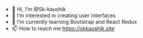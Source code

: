 - 👋 Hi, I’m @Sk-kaushik
- 👀 I’m interested in creating user interfaces
- 🌱 I’m currently learning Bootstrap and React Redux
- 📫 How to reach me https://skkaushik.site

